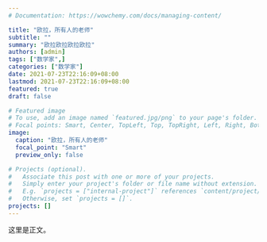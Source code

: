 ```yaml
---
# Documentation: https://wowchemy.com/docs/managing-content/

title: "欧拉，所有人的老师"
subtitle: ""
summary: "欧拉欧拉欧拉欧拉"
authors: [admin]
tags: ["数学家",]
categories: ["数学家"]
date: 2021-07-23T22:16:09+08:00
lastmod: 2021-07-23T22:16:09+08:00
featured: true
draft: false

# Featured image
# To use, add an image named `featured.jpg/png` to your page's folder.
# Focal points: Smart, Center, TopLeft, Top, TopRight, Left, Right, BottomLeft, Bottom, BottomRight.
image:
  caption: "欧拉，所有人的老师"
  focal_point: "Smart"
  preview_only: false

# Projects (optional).
#   Associate this post with one or more of your projects.
#   Simply enter your project's folder or file name without extension.
#   E.g. `projects = ["internal-project"]` references `content/project/deep-learning/index.md`.
#   Otherwise, set `projects = []`.
projects: []
---
```


这里是正文。